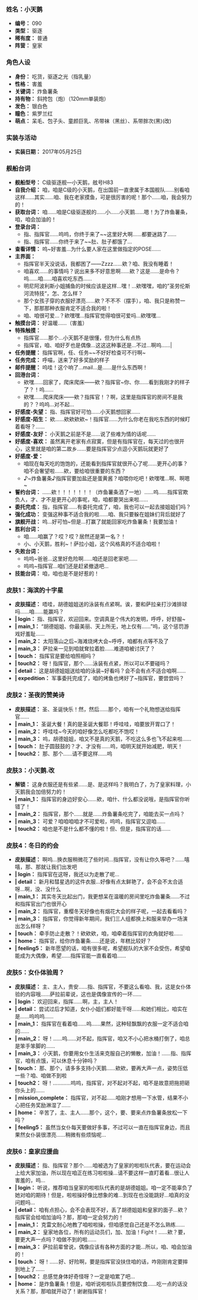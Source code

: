 ### 姓名：小天鹅
* **编号：** 090
* **类型：** 驱逐
* **稀有度：** 普通
* **阵营：** 皇家


### 角色人设
* **身份：** 吃货，驱逐之光（指乳量）
* **性格：** 害羞
* **关键词：** 炸鱼薯条
* **持有物：** 斜挎包（炮）（120mm单装炮）
* **发色：** 银白色
* **瞳色：** 紫罗兰红
* **萌点：** 呆毛、包子头、童颜巨乳、吊带袜（黑丝）、系带胖次(黑)(改)


### 实装与活动
* **实装日期：** 2017年05月25日


### 舰船台词
* **舰船型号：** C级驱逐舰—小天鹅，舷号H83
* **自我介绍：** 咱，咱是C级的小天鹅，在出国前一直隶属于本国舰队……别看咱这样……其实……咱、我在老家摸鱼，可是很厉害的呢！那个……咱，我会努力的！
* **获取台词：** 咱……咱是C级驱逐舰的……小……小天鹅……嗯！为了炸鱼薯条，咱，咱会加油的！
* **登录台词：**
  * 指、指挥官……呜呜，你终于来了~~这里好大啊……都要迷路了……
  * 指、指挥官……你终于来了~~肚、肚子都饿了…
* **查看详情：** 呜~好害羞…为什么要人家在这里做指定的POSE……
* **主界面：**
  * 指挥官半天没说话，我都困了——Zzzz……欸？咱、我没有睡着！
  * 咱喜欢……的事情吗？说出来多不好意思啊……欸？这是……是命令？呜……咱……咱喜欢吃东西……
  * 明尼阿波利斯小姐捕鱼的时候应该是这样…嘿！…欸嘿嘿，咱的”圣劳伦斯河流特技“，怎、怎么样？
  * 那个女孩子穿的衣服好漂亮……欸？不不不（摆手），咱、我只是称赞一下，那那那种衣服肯定不适合我的啦！
  * 咱、咱很可爱…？欸嘿嘿…指挥官觉得咱很可爱吗…欸嘿嘿…
* **触摸台词：** 好温暖……（害羞）
* **特殊触摸：**
  * 指挥官……那个…小天鹅不是很懂，但为什么有点热
  * 指挥官，咱、咱好歹也是偶像…这这这种事还是…不过…啊呜……|
* **任务提醒：** 指挥官啊，任、任务~~不好好检查可不行啊~
* **任务完成：** 呼喵，送来了好多奖励的样子
* **邮件提醒：** 呜哇！这个响了…mail…是……是什么东西啊！
* **回港台词：**
  * 欸嘿……回家了，爬床爬床——欸？指挥官~你、你……看到我刚才的样子了？！呜……
  * 欸嘿……爬床爬床——欸？指挥官！？啊，这里是指挥官的房间不是我的？？呜呜…对不起…
* **好感度-失望：** 指、指挥官好可怕……小天鹅想回家……
* **好感度-陌生：** 欸……欸欸欸欸~！指挥官……为什么你老在我吃东西的时候盯着看呀？……
* **好感度-友好：** 小天鹅之前是不是……说了些难为情的话呢……
* **好感度-喜欢：** 虽然离开老家有点寂寞，但是有指挥官在，每天过的也很开心，这里就是咱的第二故乡……要是指挥官少点逗小天鹅玩就更好了
* **好感度-爱：**
  * 咱现在每天吃的饱饱的，还能看到指挥官就很开心了呢……更开心的事？咱不会奢望啦……欸，要给咱很重要的东西？
  * ♪~炸鱼薯条♪指挥官要加盐还是蛋黄酱？咱喂你吃吧！欸嘿嘿…啊、啊嗯~
* **誓约台词：** ……欸！！！！！！！（炸鱼薯条洒了一地）……呜……指挥官欺负人，才、才不是更开心的事呢，咱，咱都要哭出来啦……
* **委托完成：** 指，指挥官……有委托完成了，咱，我也可以一起去接姐姐们吗？
* **强化成功：** 变强这种事不适合我的啦……咱、我只要躲在姐妹们背后就好了
* **旗舰开战：** 呜…好可怕~但是…打赢了就能回家吃炸鱼薯条！我要加油！
* **胜利台词：**
  * 咱……咱赢了？哎？哎？居然还是第一名？！
  * 小、小天鹅，胜利~！萨拉小姐，这个风格真的不适合咱啦！
* **失败台词：**
  * 呜呜~爸爸…这里好危险啊……咱还是回老家吧……
  * 呜呜~指挥官…咱们还是赶紧撤退吧…
* **技能台词：** 咱，咱也是不是好惹的！


### 皮肤1：海滨的十字星
* **皮肤描述：** 唔哇，胡德姐姐送的泳装有点紧啊。诶，要和萨拉亲打沙滩排球吗……咱……能赢吗？
* **| login：** 指、指挥官，欢迎回来。空调真是个伟大的发明，呼呼，好舒服~
* **| main_1：** “胡德姐姐、你最美丽、天上所无，地上仅有……”呜，这个惩罚游戏好羞耻……
* **| main_2：** 太阳落山之后~海滩烧烤大会~呼呼，咱都有点等不及了
* **| main_3：** 萨拉亲一见到咱就耷拉着脸……难道咱被讨厌了？
* **| touch：** 指挥官是要给咱照相吗？
* **| touch2：** 呀！指挥官，那个……泳装有点紧，所以可以不要碰吗？
* **| detail：** 这是胡德姐姐送给咱的泳装~好看吗？会不会有点不适合咱啊……
* **| expedition：** 军事委托完成了，咱的烤鱼也烤好了~指挥官，要尝尝吗？


### 皮肤2：圣夜的赞美诗
* **皮肤描述：** 圣、圣诞快乐！然，然后……那个，咱有一个礼物想送给指挥官……
* **| main_1：** 圣诞大餐！真的是圣诞大餐耶！呼哇哇，咱要放开胃口了！
* **| main_2：** 呼哇哇~今天的咱好像怎么吃都吃不饱哎！
* **| main_3：** 呜，胡德姐姐，咱又不是真的天鹅，不吃这么多也飞不起来啦……
* **| touch：** 肚子圆鼓鼓的？才、才没有……呜，咱明天就开始减肥，明天！
* **| touch2：** 那、那个……请不要这样……呜


### 皮肤3：小天鹅.改
* **解锁：** 这身衣服还是有些紧……是、是这样吗？我明白了，为了皇家料理，小天鹅我会加倍努力的！
* **| main_1：** 指挥官的身边好安心……欸，咱什、什么都没说哦，是指挥官你听错了！
* **| main_2：** 指挥官，那个……就是……炸鱼薯条吃完了，咱能去买一点吗？
* **| main_3：** 可爱？咱咱咱咱才不可爱啦，呜呜，指挥官又逗咱……
* **| touch2：** 咱也是不是什么都不懂的啦！但、但是，指挥官的话……


### 皮肤4：冬日的约会
* **皮肤描述：** 啊呜…换衣服稍微花了些时间…指挥官，没有让你久等吧？……嘻嘻，那、那就让我们出发吧
* **| login：** 指挥官在这呀，我还以为走散了呢…
* **| detail：** 新月和彗星选的这件衣服…好像有点太鲜艳了，会不会不太合适呀…啊，没、没什么
* **| main_1：** 其实冬天比起出门，我更想呆在温暖的房间里吃炸鱼薯条……不过和指挥官出门也很开心
* **| main_2：** 指挥官，重樱冬天好像也有烟花大会的样子呢，一起去看看吗？
* **| main_3：** 指挥官，你觉得新年期间，我们三人组都换上和服来举办一场演出怎么样呀？
* **| touch：** 牵手防止走散？！欸欸欸，咱，咱牵着指挥官的衣角就好啦……
* **| home：** 指挥官，给你炸鱼薯条……还是说，年糕比较好？
* **| feeling5：** 新年愿望的话，咱有很多呢，希望舰队的大家不会受伤，希望咱能成为大偶像，希望……指挥官能一直看着咱……


### 皮肤5：女仆体验周？
* **皮肤描述：** 主、主人，贵安……指、指挥官，不要这么看咱、我，这是女仆体验的内容哦……萨拉前辈说，这也是偶像宣传的一环……
* **| login：** 欢迎回来，指挥……啊，主，主人！
* **| detail：** 尝试过后才知道，女仆小姐们都好能干呀……和她们相比，咱实在是……呜呜呜……
* **| main_1：** 指挥官在看着咱……呜……果然，这种轻飘飘的衣服一定不适合咱的……
* **| main_2：** 呀！……呜……对不起，指挥官，咱又不小心把水桶打倒了，咱总是笨手笨脚的……
* **| main_3：** 小天鹅，你要用女仆生活来克服自己的懒散，加油！……指、指挥官，咱有点饿，可以休息十分钟吗？
* **| touch：** 那、那个，请多多支持小天鹅……欸欸，要再大声一点，姿势压低一些？咱、咱做不到啦
* **| touch2：** 呀！…………呜呜，指挥官，对不起对不起，咱不是故意把拖把砸你头上的……
* **| mission_complete：** 指挥官，对不起……咱刚才想用一下水管，结果不小心把任务奖励淋湿了……
* **| home：** 辛苦了，主、主人……那个，这个，要、要来点炸鱼薯条放松一下吗？
* **| feeling5：** 虽然当女仆每天要做好多事，不过可以一直在指挥官身边，而且果然女仆装很漂亮……稍微有些烦恼呢…


### 皮肤6：皇家应援曲
* **皮肤描述：** 指、指挥官？那个……咱被选为了皇家的啦啦队代表，要在运动会上给大家加油，所以现在咱正在练习啦啦操…请不要这样一直盯着看…很让人害羞的，呜…
* **| login：** 听说，推荐咱当皇家的啦啦队代表的是胡德姐姐。咱一定不能辜负了她对咱的期待！但是，啦啦操好像比想象的难…到现在也没能跳好…咱真的没问题吗…
* **| detail：** 咱有点担心，会不会表现不好，丢了胡德姐姐和皇家的面子…欸？指挥官会给咱加油吗？那，那咱一定会努力的！
* **| main_1：** 克雷文耐心地教了咱啦啦操，但咱感觉自己还是不怎么熟练……
* **| main_2：** 皇家地各位，所有的运动员们，加、加油！Fight！……欸？要，要更大声一点吗？咱做不到的啦……
* **| main_3：** 萨拉前辈曾说，偶像应该有各种方面的才能…所以，咱、咱会加油的！
* **| touch：** 呀！……好、好险啊，要是指挥官没扶住咱的话，咋刚刚肯定要摔到地上了……
* **| touch2：** 总感觉身体好奇怪呀？一定是咱累了吧…
* **| home：** 是炸鱼薯条！但是，咱听说啦啦队员要控制饮食……吃一点的话没关系？那，那咱就开动了！谢谢指挥官！
